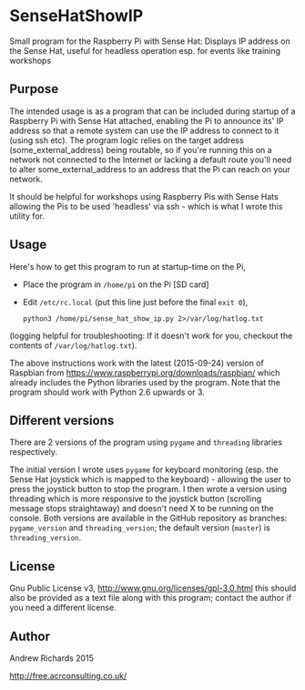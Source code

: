 # SenseHatShowIP
Small program for the Raspberry Pi with Sense Hat: Displays IP address
on the Sense Hat, useful for headless operation esp. for events like
training workshops

## Purpose
The intended usage is as a program that can be included during startup
of a Raspberry Pi with Sense Hat attached, enabling the Pi to announce
its' IP address so that a remote system can use the IP address to
connect to it (using ssh etc). The program logic relies on the target
address (some_external_address) being routable, so if you're running
this on a network not connected to the Internet or lacking a default
route you'll need to alter some_external_address to an address that
the Pi can reach on your network.

It should be helpful for workshops using Raspberry Pis with Sense Hats
allowing the Pis to be used 'headless' via ssh - which is what I wrote
this utility for.

## Usage
Here's how to get this program to run at startup-time on the Pi,

  * Place the program in ``/home/pi`` on the Pi [SD card]
  * Edit ``/etc/rc.local`` (put this line just before the final ``exit 0``),

        python3 /home/pi/sense_hat_show_ip.py 2>/var/log/hatlog.txt

(logging helpful for troubleshooting: If it doesn't work for you,
checkout the contents of ``/var/log/hatlog.txt``).

The above instructions work with the latest (2015-09-24) version of
Raspbian from https://www.raspberrypi.org/downloads/raspbian/ which
already includes the Python libraries used by the program. Note
that the program should work with Python 2.6 upwards or 3.

## Different versions
There are 2 versions of the program using ``pygame`` and ``threading``
libraries respectively.

The initial version I wrote uses ``pygame`` for keyboard monitoring (esp.
the Sense Hat joystick which is mapped to the keyboard) - allowing
the user to press the joystick button to stop the program. I then
wrote a version using threading which is more responsive to the
joystick button (scrolling message stops straightaway) and doesn't
need X to be running on the console. Both versions
are available in the GitHub repository as branches: ``pygame_version``
and ``threading_version``; the default version (``master``) is
``threading_version``.

## License
Gnu Public License v3,
http://www.gnu.org/licenses/gpl-3.0.html
this should also be provided as a text file along with this program;
contact the author if you need a different license.

## Author
Andrew Richards 2015

http://free.acrconsulting.co.uk/
